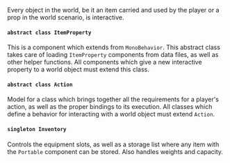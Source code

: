 Every object in the world, be it an item carried and used by the player or a prop in the world scenario, is interactive.

#### `abstract class ItemProperty`

This is a component which extends from `MonoBehavior`. This abstract class takes care of loading `ItemProperty` components from data files, as well as other helper functions. All components which give a new interactive property to a world object must extend this class.

#### `abstract class Action`

Model for a class which brings together all the requirements for a player's action, as well as the proper bindings to its execution. All classes which define a behavior for interacting with a world object must extend `Action`.

#### `singleton Inventory`

Controls the equipment slots, as well as a storage list where any item with the `Portable` component can be stored. Also handles weights and capacity.
